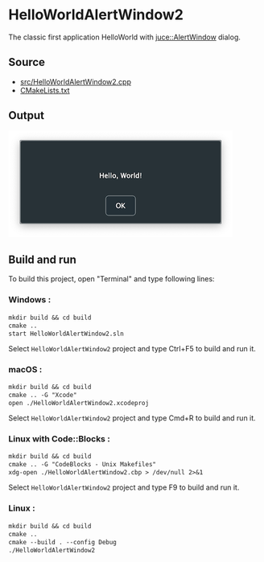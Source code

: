 # HelloWorldAlertWindow2

The classic first application HelloWorld with [juce::AlertWindow](https://docs.juce.com/master/classAlertWindow.html) dialog.

## Source

* [src/HelloWorldAlertWindow2.cpp](src/HelloWorldAlertWindow2.cpp)
* [CMakeLists.txt](CMakeLists.txt)

## Output

![output](../../../docs/Pictures/HelloWorldAlertWindow2.png)

## Build and run

To build this project, open "Terminal" and type following lines:

### Windows :

``` shell
mkdir build && cd build
cmake .. 
start HelloWorldAlertWindow2.sln
```

Select `HelloWorldAlertWindow2` project and type Ctrl+F5 to build and run it.

### macOS :

``` shell
mkdir build && cd build
cmake .. -G "Xcode"
open ./HelloWorldAlertWindow2.xcodeproj
```

Select `HelloWorldAlertWindow2` project and type Cmd+R to build and run it.

### Linux with Code::Blocks :

``` shell
mkdir build && cd build
cmake .. -G "CodeBlocks - Unix Makefiles"
xdg-open ./HelloWorldAlertWindow2.cbp > /dev/null 2>&1
```

Select `HelloWorldAlertWindow2` project and type F9 to build and run it.

### Linux :

``` shell
mkdir build && cd build
cmake .. 
cmake --build . --config Debug
./HelloWorldAlertWindow2
```
